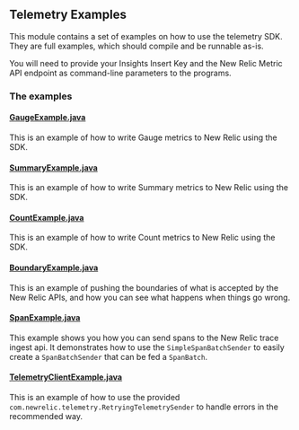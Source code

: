 ## Telemetry Examples

This module contains a set of examples on how to use the telemetry SDK. 
They are full examples, which should compile and be runnable as-is. 

You will need to provide your Insights Insert Key and the New Relic Metric API endpoint as 
command-line parameters to the programs.

### The examples

#### [GaugeExample.java](src/main/java/com/newrelic/telemetry/examples/GaugeExample.java)

This is an example of how to write Gauge metrics to New Relic using the SDK.

#### [SummaryExample.java](src/main/java/com/newrelic/telemetry/examples/SummaryExample.java)  

This is an example of how to write Summary metrics to New Relic using the SDK.

#### [CountExample.java](src/main/java/com/newrelic/telemetry/examples/CountExample.java)

This is an example of how to write Count metrics to New Relic using the SDK.

#### [BoundaryExample.java](src/main/java/com/newrelic/telemetry/examples/BoundaryExample.java)

This is an example of pushing the boundaries of what is accepted by the New Relic APIs,
and how you can see what happens when things go wrong.

#### [SpanExample.java](src/main/java/com/newrelic/telemetry/examples/SpanExample.java)

This example shows you how you can send spans to the New Relic trace ingest api.
It demonstrates how to use the `SimpleSpanBatchSender` to easily create a `SpanBatchSender`
that can be fed a `SpanBatch`.

#### [TelemetryClientExample.java](src/main/java/com/newrelic/telemetry/examples/TelemetryClientExample.java)

This is an example of how to use the provided `com.newrelic.telemetry.RetryingTelemetrySender` to handle
errors in the recommended way.